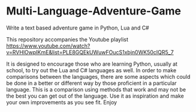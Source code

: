 # Multi-Language-Adventure-Game
Write a text based adventure game in Python, Lua and C#

This repository accompanies the Youtube playlist
https://www.youtube.com/watch?v=RVHlOwpIKmE&list=PLE8GQEkUWuwFOucS1xbjn0WK50cIQR5_7

It is designed to encourage those who are learning Python, usually at school, to try out the Lua and C# languages as well.
In order to make comparisons between the languages, there are some aspects which could be done in a better or different way by those proficient in a particular language.
This is a comparison using methods that work and may not be the best you can get out of the language. Use it as inspiration and make your own improvements as you see fit.
Enjoy
